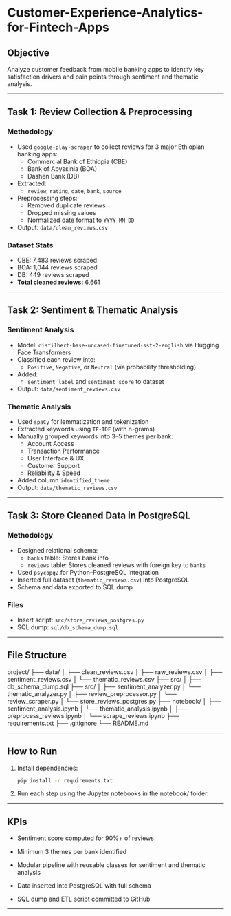 # Customer-Experience-Analytics-for-Fintech-Apps

## Objective

Analyze customer feedback from mobile banking apps to identify key satisfaction drivers and pain points through sentiment and thematic analysis.

---

## Task 1: Review Collection & Preprocessing

### Methodology

- Used `google-play-scraper` to collect reviews for 3 major Ethiopian banking apps:
  - Commercial Bank of Ethiopia (CBE)
  - Bank of Abyssinia (BOA)
  - Dashen Bank (DB)
- Extracted:
  - `review`, `rating`, `date`, `bank`, `source`
- Preprocessing steps:
  - Removed duplicate reviews
  - Dropped missing values
  - Normalized date format to `YYYY-MM-DD`
- Output: `data/clean_reviews.csv`

### Dataset Stats

- CBE: 7,483 reviews scraped
- BOA: 1,044 reviews scraped
- DB: 449 reviews scraped
- **Total cleaned reviews:** 6,661

---

## Task 2: Sentiment & Thematic Analysis

### Sentiment Analysis

- Model: `distilbert-base-uncased-finetuned-sst-2-english` via Hugging Face Transformers
- Classified each review into:
  - `Positive`, `Negative`, or `Neutral` (via probability thresholding)
- Added:
  - `sentiment_label` and `sentiment_score` to dataset
- Output: `data/sentiment_reviews.csv`

### Thematic Analysis

- Used `spaCy` for lemmatization and tokenization
- Extracted keywords using `TF-IDF` (with n-grams)
- Manually grouped keywords into 3–5 themes per bank:
  - Account Access
  - Transaction Performance
  - User Interface & UX
  - Customer Support
  - Reliability & Speed
- Added column `identified_theme`
- Output: `data/thematic_reviews.csv`

---

## Task 3: Store Cleaned Data in PostgreSQL

### Methodology

- Designed relational schema:
  - `banks` table: Stores bank info
  - `reviews` table: Stores cleaned reviews with foreign key to `banks`
- Used `psycopg2` for Python–PostgreSQL integration
- Inserted full dataset (`thematic_reviews.csv`) into PostgreSQL
- Schema and data exported to SQL dump

### Files

- Insert script: `src/store_reviews_postgres.py`
- SQL dump: `sql/db_schema_dump.sql`

---

## File Structure

project/
├── data/
│ ├── clean_reviews.csv
│ ├── raw_reviews.csv
│ ├── sentiment_reviews.csv
│ └── thematic_reviews.csv
├── src/
│ ├── db_schema_dump.sql
├── src/
│ ├── sentiment_analyzer.py
│ └── thematic_analyzer.py
│ ├── review_preprocessor.py
│ └── review_scraper.py
│ └── store_reviews_postgres.py
├── notebook/
│ ├── sentiment_analysis.ipynb
│ └── thematic_analysis.ipynb
│ ├── preprocess_reviews.ipynb
│ └── scrape_reviews.ipynb
├── requirements.txt
├── .gitignore
└── README.md

---

## How to Run

1. Install dependencies:

   ```bash
   pip install -r requirements.txt

   ```

2. Run each step using the Jupyter notebooks in the notebook/ folder.

---

## KPIs

- Sentiment score computed for 90%+ of reviews

- Minimum 3 themes per bank identified

- Modular pipeline with reusable classes for sentiment and thematic analysis

- Data inserted into PostgreSQL with full schema

- SQL dump and ETL script committed to GitHub

---
